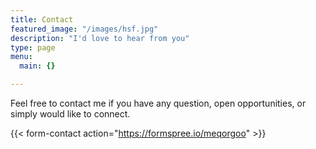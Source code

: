 ```yaml
---
title: Contact
featured_image: "/images/hsf.jpg"
description: "I'd love to hear from you"
type: page
menu:
  main: {}

---
```



Feel free to contact me if you have any question, open opportunities, or simply would like to connect.  

{{< form-contact action="https://formspree.io/meqorgoo" >}} 
